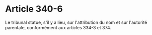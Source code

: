 # Article 340-6

Le tribunal statue, s'il y a lieu, sur l'attribution du nom et sur l'autorité parentale, conformément aux articles 334-3 et 374.